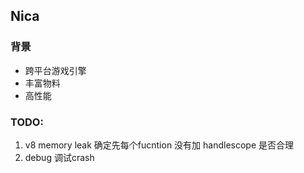 ## Nica

### 背景
- 跨平台游戏引擎
- 丰富物料
- 高性能


### TODO:
1. v8 memory leak
    确定先每个fucntion 没有加 handlescope 是否合理
2. debug 调试crash